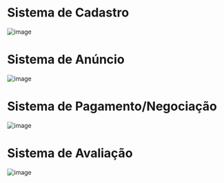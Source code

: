 # Sistema de Cadastro

![image](https://github.com/RoCanavesso/ESC-GAMES/assets/99855775/0679a9cc-657e-40f2-ab82-59ccbbf4a30d)

# Sistema de Anúncio

![image](https://github.com/RoCanavesso/ESC-GAMES/assets/99855775/a4da637a-194a-4b83-aa3c-a79820b1d8b9)

# Sistema de Pagamento/Negociação

![image](https://github.com/RoCanavesso/ESC-GAMES/assets/99855775/77cc232d-d326-4bcc-82f5-89ad1202f859)

# Sistema de Avaliação

![image](https://github.com/RoCanavesso/ESC-GAMES/assets/99855775/6acb3410-2a0e-4887-938c-21f26a698939)
